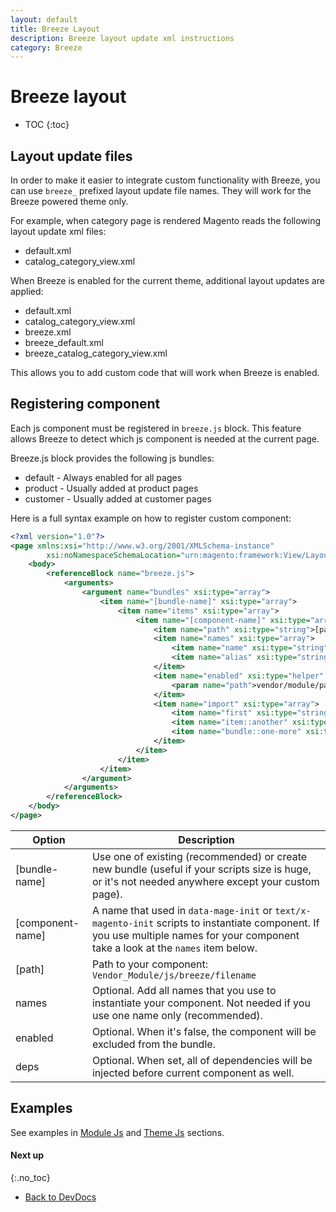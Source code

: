 ```yaml
---
layout: default
title: Breeze Layout
description: Breeze layout update xml instructions
category: Breeze
---
```


# Breeze layout

* TOC
{:toc}

## Layout update files

In order to make it easier to integrate custom functionality with Breeze, you
can use `breeze_` prefixed layout update file names. They will work for the Breeze
powered theme only.

For example, when category page is rendered Magento reads the following
layout update xml files:

 -  default.xml
 -  catalog_category_view.xml

When Breeze is enabled for the current theme, additional layout updates are applied:

 -  default.xml
 -  catalog_category_view.xml
 -  breeze.xml
 -  breeze_default.xml
 -  breeze_catalog_category_view.xml

This allows you to add custom code that will work when Breeze is enabled.

## Registering component

Each js component must be registered in `breeze.js` block. This feature
allows Breeze to detect which js component is needed at the current page.

Breeze.js block provides the following js bundles:

 -  default - Always enabled for all pages
 -  product - Usually added at product pages
 -  customer - Usually added at customer pages

Here is a full syntax example on how to register custom component:

```xml
<?xml version="1.0"?>
<page xmlns:xsi="http://www.w3.org/2001/XMLSchema-instance"
        xsi:noNamespaceSchemaLocation="urn:magento:framework:View/Layout/etc/page_configuration.xsd">
    <body>
        <referenceBlock name="breeze.js">
            <arguments>
                <argument name="bundles" xsi:type="array">
                    <item name="[bundle-name]" xsi:type="array">
                        <item name="items" xsi:type="array">
                            <item name="[component-name]" xsi:type="array">
                                <item name="path" xsi:type="string">[path]</item>
                                <item name="names" xsi:type="array">
                                    <item name="name" xsi:type="string">[component name]</item>
                                    <item name="alias" xsi:type="string">[component name alias]</item>
                                </item>
                                <item name="enabled" xsi:type="helper" helper="Swissup\Breeze\Helper\Config::isEnabled">
                                    <param name="path">vendor/module/path</param>
                                </item>
                                <item name="import" xsi:type="array">
                                    <item name="first" xsi:type="string">Vendor_Module/js/breeze/[another-filename]</item>
                                    <item name="item::another" xsi:type="string">[component-name]</item>
                                    <item name="bundle::one-more" xsi:type="string">[bundle-name]</item>
                                </item>
                            </item>
                        </item>
                    </item>
                </argument>
            </arguments>
        </referenceBlock>
    </body>
</page>
```

Option          | Description
----------------|---------------
[bundle-name]   | Use one of existing (recommended) or create new bundle (useful if your scripts size is huge, or it's not needed anywhere except your custom page).
[component-name]| A name that used in `data-mage-init` or `text/x-magento-init` scripts to instantiate component. If you use multiple names for your component take a look at the `names` item below.
[path]          | Path to your component: `Vendor_Module/js/breeze/filename`
names           | Optional. Add all names that you use to instantiate your component. Not needed if you use one name only (recommended).
enabled         | Optional. When it's false, the component will be excluded from the bundle.
deps            | Optional. When set, all of dependencies will be injected before current component as well.

## Examples

See examples in [Module Js](/m2/extensions/breeze/devdocs/module-js/)
and [Theme Js](/m2/extensions/breeze/devdocs/theme-js/)
sections.

#### Next up
{:.no_toc}

 -  [Back to DevDocs](/m2/extensions/breeze/devdocs/)
